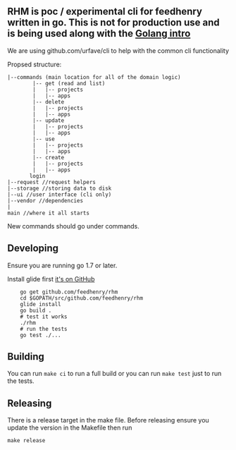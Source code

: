 ## RHM is poc / experimental cli for feedhenry written in go. This is not for production use and is being used along with the [Golang intro](https://github.com/fheng/golang-intro)


We are using github.com/urfave/cli to help with the common cli functionality 

Propsed structure:

```
|--commands (main location for all of the domain logic)
        |-- get (read and list)
        |   |-- projects
        |   |-- apps
        |-- delete 
        |   |-- projects
        |   |-- apps
        |-- update 
        |   |-- projects
        |   |-- apps
        |-- use 
        |   |-- projects
        |   |-- apps
        |-- create 
        |   |-- projects
        |   |-- apps
       login
|--request //request helpers
|--storage //storing data to disk
|--ui //user interface (cli only)
|--vendor //dependencies
| 
main //where it all starts         
```    

New commands should go under commands.

## Developing

Ensure you are running go 1.7 or later.

Install glide first [it's on GitHub](https://github.com/Masterminds/glide)

```
    go get github.com/feedhenry/rhm
    cd $GOPATH/src/github.com/feedhenry/rhm
    glide install
    go build .
    # test it works
    ./rhm 
    # run the tests 
    go test ./... 
```

## Building 

You can run ```make ci``` to run a full build or you can run ```make test``` just to run the tests.

## Releasing

There is a release target in the make file. Before releasing ensure you update the version in the Makefile then run 
```
make release
```
